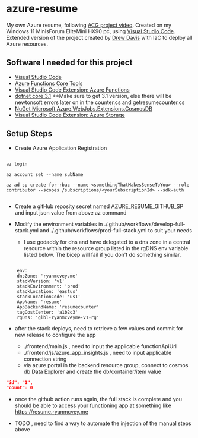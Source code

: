 # azure-resume

My own Azure resume, following [ACG project video](https://learn.acloud.guru/series/acg-projects/view/403). Created on my Windows 11 MinisForum EliteMini HX90 pc, using [Visual Studio Code](https://code.visualstudio.com/). Extended version of the project created by [Drew Davis](https://github.com/davisdre/azure-resume/) with IaC to deploy all Azure resources.

## Software I needed for this project

- [Visual Studio Code](https://code.visualstudio.com/)
- [Azure Functions Core Tools](https://docs.microsoft.com/en-us/azure/azure-functions/functions-run-local?tabs=v4%2Cwindows%2Ccsharp%2Cportal%2Cbash)
- [Visual Studio Code Extension: Azure Functions](https://marketplace.visualstudio.com/items?itemName=ms-azuretools.vscode-azurefunctions)
- [dotnet core 3.1](https://dotnet.microsoft.com/en-us/download/dotnet/3.1)
**Make sure to get 3.1 version, else there will be newtonsoft errors later on in the counter.cs and getresumecounter.cs
- [NuGet Microsoft.Azure.WebJobs.Extensions.CosmosDB](https://www.nuget.org/packages/Microsoft.Azure.WebJobs.Extensions.CosmosDB#dotnet-cli)
- [Visual Studio Code Extension: Azure Storage](https://marketplace.visualstudio.com/items?itemName=ms-azuretools.vscode-azurestorage)

## Setup Steps

- Create Azure Application Registration

```text

az login

az account set --name subName

az ad sp create-for-rbac --name <somethingThatMakesSenseToYou> --role contributor --scopes /subscriptions/<yourSubscriptionId> --sdk-auth 


```

- Create a gitHub reposity secret named AZURE_RESUME_GITHUB_SP   and input json value from above az command

- Modify the environment variables in ./.github/workflows/develop-full-stack.yml and ./.github/workflows/prod-full-stack.yml to suit your needs

  - I use godaddy for dns and have delegated to a dns zone in a central resource within the resource group listed in the rgDNS env variable listed below. The bicep will fail if you don't do something similar.

```text

    env: 
    dnsZone: 'ryanmcvey.me'
    stackVersion: 'v1'
    stackEnvironment: 'prod'
    stackLocation: 'eastus'
    stackLocationCode: 'us1'
    AppName: 'resume'
    AppBackendName: 'resumecounter'
    tagCostCenter: 'a1b2c3'
    rgDns: 'glbl-ryanmcveyme-v1-rg'

```

- after the stack deploys, need to retrieve a few values and commit for new release to configure the app

  - ./frontend/main.js , need to input the applicable functionApiUrl
  - ./frontend/js/azure_app_insights.js , need to input applicable connection string
  - via azure portal in the backend resource group, connect to cosmos db Data Explorer and create the db/container/item value

```json
"id": "1",
"count": 0
```

- once the github action runs again, the full stack is complete and you should be able to access your functioning app at something like <https://resume.ryanmcvey.me>

- TODO , need to find a way to automate the injection of the manual steps above
